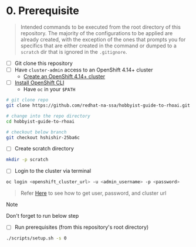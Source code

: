 # 0. Prerequisite

> Intended commands to be executed from the root directory of this repository. The majority of the configurations to be applied are already created, with the exception of the ones that prompts you for specifics that are either created in the command or dumped to a `scratch` dir that is ignored in the `.gitignore`.

- [ ] Git clone this repository
- [ ] Have `cluster-admin` access to an OpenShift 4.14+ cluster
  - [Create an OpenShift 4.14+ cluster](/docs/info-create-openshift-cluster.md)
- [ ] [Install OpenShift CLI](https://docs.openshift.com/container-platform/4.16/cli_reference/openshift_cli/getting-started-cli.html)
  - Have `oc` in your `$PATH`

```sh
# git clone repo
git clone https://github.com/redhat-na-ssa/hobbyist-guide-to-rhoai.git

# change into the repo directory
cd hobbyist-guide-to-rhoai

# checkout below branch
git checkout hshishir-25ba6c
```

- [ ] Create scratch directory

```sh
mkdir -p scratch
```

- [ ] Login to the cluster via terminal

```sh
oc login <openshift_cluster_url> -u <admin_username> -p <password>
```

> Refer [Here](/docs/info-create-openshift-cluster.md#get-cluster-url-and-admin-username-and-password) to see how to get user, password, and cluster url

> [!NOTE]
> Don't forget to run below step

- [ ] Run prerequisites (from this repository's root directory)

```sh
./scripts/setup.sh -s 0
```
